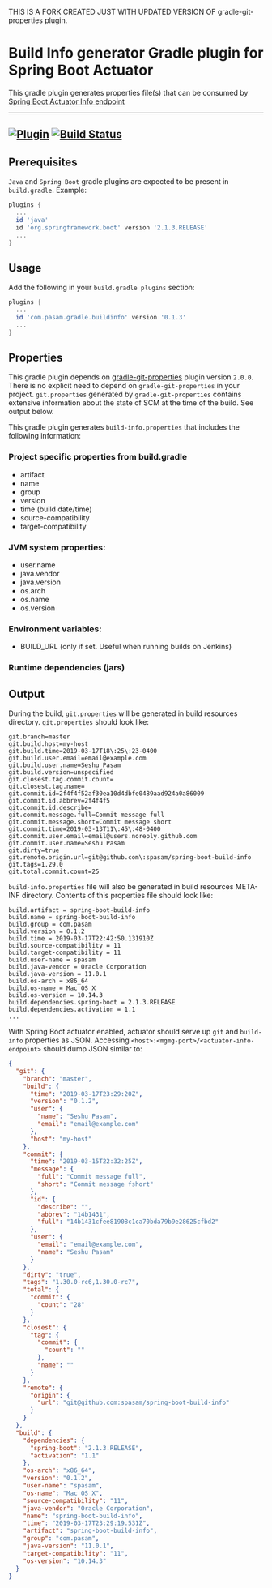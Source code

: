 THIS IS A FORK CREATED JUST WITH UPDATED VERSION OF gradle-git-properties plugin.

# Build Info generator Gradle plugin for Spring Boot Actuator

This gradle plugin generates properties file(s) that can be consumed by [Spring Boot Actuator Info endpoint](https://docs.spring.io/spring-boot/docs/current/reference/html/production-ready-endpoints.html#production-ready-application-info)

-----
[![Plugin](https://img.shields.io/badge/Gradle%20Plugin-latest-green.svg)](https://plugins.gradle.org/plugin/com.pasam.gradle.buildinfo)
[![Build Status](https://travis-ci.org/spasam/spring-boot-build-info.svg?branch=master)](https://travis-ci.org/spasam/spring-boot-build-info)
-----

## Prerequisites

`Java` and `Spring Boot` gradle plugins are expected to be present in `build.gradle`. Example:

```groovy
plugins {
  ...
  id 'java'
  id 'org.springframework.boot' version '2.1.3.RELEASE'
  ...
}
```

## Usage

Add the following in your `build.gradle plugins` section:

```groovy
plugins {
  ...
  id 'com.pasam.gradle.buildinfo' version '0.1.3'
  ...
}
```

## Properties

This gradle plugin depends on [gradle-git-properties](https://github.com/n0mer/gradle-git-properties) plugin version `2.0.0`. There is no explicit need to depend on `gradle-git-properties` in your project. `git.properties` generated by `gradle-git-properties` contains extensive information about the state of SCM at the time of the build. See output below.

This gradle plugin generates `build-info.properties` that includes the following information:

### Project specific properties from build.gradle
* artifact
* name
* group
* version
* time (build date/time)
* source-compatibility
* target-compatibility

### JVM system properties:
* user.name
* java.vendor
* java.version
* os.arch
* os.name
* os.version

### Environment variables:
* BUILD_URL (only if set. Useful when running builds on Jenkins)

### Runtime dependencies (jars)

## Output

During the build, `git.properties` will be generated in build resources directory. `git.properties` should look like:

```properties
git.branch=master
git.build.host=my-host
git.build.time=2019-03-17T18\:25\:23-0400
git.build.user.email=email@example.com
git.build.user.name=Seshu Pasam
git.build.version=unspecified
git.closest.tag.commit.count=
git.closest.tag.name=
git.commit.id=2f4f4f52af30ea10d4dbfe0489aad924a0a86009
git.commit.id.abbrev=2f4f4f5
git.commit.id.describe=
git.commit.message.full=Commit message full
git.commit.message.short=Commit message short
git.commit.time=2019-03-13T11\:45\:48-0400
git.commit.user.email=email@users.noreply.github.com
git.commit.user.name=Seshu Pasam
git.dirty=true
git.remote.origin.url=git@github.com\:spasam/spring-boot-build-info
git.tags=1.29.0
git.total.commit.count=25
```

`build-info.properties` file will also be generated in build resources META-INF directory. Contents of this properties file should look like:

```properties
build.artifact = spring-boot-build-info
build.name = spring-boot-build-info
build.group = com.pasam
build.version = 0.1.2
build.time = 2019-03-17T22:42:50.131910Z
build.source-compatibility = 11
build.target-compatibility = 11
build.user-name = spasam
build.java-vendor = Oracle Corporation
build.java-version = 11.0.1
build.os-arch = x86_64
build.os-name = Mac OS X
build.os-version = 10.14.3
build.dependencies.spring-boot = 2.1.3.RELEASE
build.dependencies.activation = 1.1
...
```

With Spring Boot actuator enabled, actuator should serve up `git` and `build-info` properties as JSON. Accessing `<host>:<mgmg-port>/<actuator-info-endpoint>` should dump JSON similar to:

```json
{
  "git": {
    "branch": "master",
    "build": {
      "time": "2019-03-17T23:29:20Z",
      "version": "0.1.2",
      "user": {
        "name": "Seshu Pasam",
        "email": "email@example.com"
      },
      "host": "my-host"
    },
    "commit": {
      "time": "2019-03-15T22:32:25Z",
      "message": {
        "full": "Commit message full",
        "short": "Commit message fshort"
      },
      "id": {
        "describe": "",
        "abbrev": "14b1431",
        "full": "14b1431cfee81908c1ca70bda79b9e28625cfbd2"
      },
      "user": {
        "email": "email@example.com",
        "name": "Seshu Pasam"
      }
    },
    "dirty": "true",
    "tags": "1.30.0-rc6,1.30.0-rc7",
    "total": {
      "commit": {
        "count": "28"
      }
    },
    "closest": {
      "tag": {
        "commit": {
          "count": ""
        },
        "name": ""
      }
    },
    "remote": {
      "origin": {
        "url": "git@github.com:spasam/spring-boot-build-info"
      }
    }
  },
  "build": {
    "dependencies": {
      "spring-boot": "2.1.3.RELEASE",
      "activation": "1.1"
    },
    "os-arch": "x86_64",
    "version": "0.1.2",
    "user-name": "spasam",
    "os-name": "Mac OS X",
    "source-compatibility": "11",
    "java-vendor": "Oracle Corporation",
    "name": "spring-boot-build-info",
    "time": "2019-03-17T23:29:19.531Z",
    "artifact": "spring-boot-build-info",
    "group": "com.pasam",
    "java-version": "11.0.1",
    "target-compatibility": "11",
    "os-version": "10.14.3"
  }
}
```
